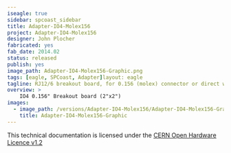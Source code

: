 ```yaml
---
iseagle: true
sidebar: spcoast_sidebar
title: Adapter-IO4-Molex156
project: Adapter-IO4-Molex156
designer: John Plocher
fabricated: yes
fab_date: 2014.02
status: released
publish: yes
image_path: Adapter-IO4-Molex156-Graphic.png
tags: [eagle, SPCoast, Adapter]layout: eagle
tagline: RJ12/6 breakout board, for 0.156 (molex) connector or direct wire soldering
overview: >
    IO4 0.156" Breakout board (2"x2")
images:
  - image_path: /versions/Adapter-IO4-Molex156/Adapter-IO4-Molex156-Graphic.png
    title: Adapter-IO4-Molex156-Graphic
---
```



This technical documentation is licensed under the [CERN Open Hardware Licence v1.2](http://www.ohwr.org/attachments/2388/cern_ohl_v_1_2.txt)
